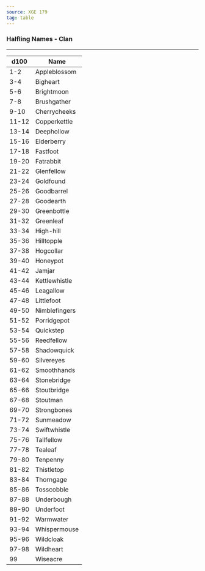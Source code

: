 ```yaml
---
source: XGE 179
tag: table
---
```


### Halfling Names - Clan
---
|d100|Name|
|----|------------|
|1-2|Appleblossom|
|3-4|Bigheart|
|5-6|Brightmoon|
|7-8|Brushgather|
|9-10|Cherrycheeks|
|11-12|Copperkettle|
|13-14|Deephollow|
|15-16|Elderberry|
|17-18|Fastfoot|
|19-20|Fatrabbit|
|21-22|Glenfellow|
|23-24|Goldfound|
|25-26|Goodbarrel|
|27-28|Goodearth|
|29-30|Greenbottle|
|31-32|Greenleaf|
|33-34|High-hill|
|35-36|Hilltopple|
|37-38|Hogcollar|
|39-40|Honeypot|
|41-42|Jamjar|
|43-44|Kettlewhistle|
|45-46|Leagallow|
|47-48|Littlefoot|
|49-50|Nimblefingers|
|51-52|Porridgepot|
|53-54|Quickstep|
|55-56|Reedfellow|
|57-58|Shadowquick|
|59-60|Silvereyes|
|61-62|Smoothhands|
|63-64|Stonebridge|
|65-66|Stoutbridge|
|67-68|Stoutman|
|69-70|Strongbones|
|71-72|Sunmeadow|
|73-74|Swiftwhistle|
|75-76|Tallfellow|
|77-78|Tealeaf|
|79-80|Tenpenny|
|81-82|Thistletop|
|83-84|Thorngage|
|85-86|Tosscobble|
|87-88|Underbough|
|89-90|Underfoot|
|91-92|Warmwater|
|93-94|Whispermouse|
|95-96|Wildcloak|
|97-98|Wildheart|
|99|Wiseacre|

